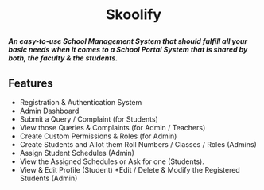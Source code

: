 # <p align="center">Skoolify</p>

***An easy-to-use School Management System that should fulfill all your basic needs when it comes to a School Portal System that is shared by both, the faculty & the students.***

## Features

* Registration & Authentication System
* Admin Dashboard
* Submit a Query / Complaint (for Students)
* View those Queries & Complaints (for Admin / Teachers)
* Create Custom Permissions & Roles (for Admin)
* Create Students and Allot them Roll Numbers / Classes / Roles (Admins)
* Assign Student Schedules (Admin)
* View the Assigned Schedules or Ask for one (Students).
* View & Edit Profile (Student)
*Edit / Delete & Modify the Registered Students (Admin)
